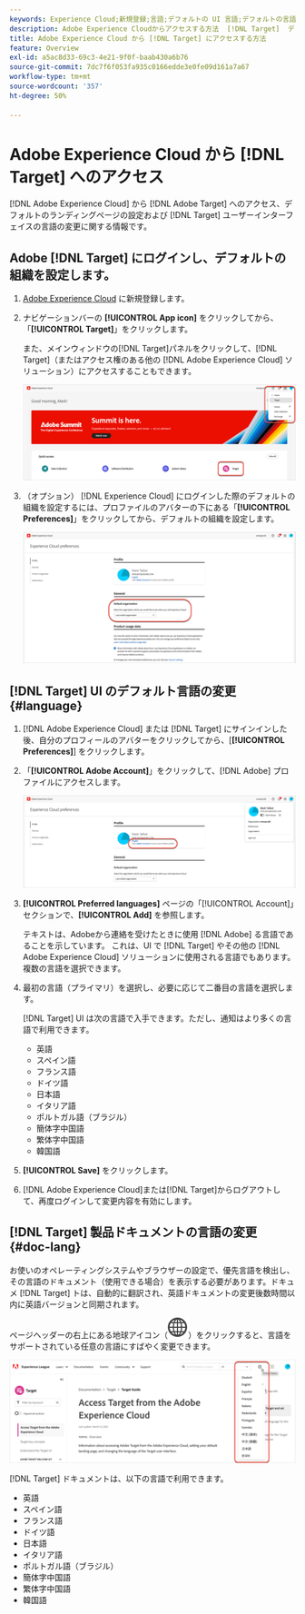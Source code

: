 ```yaml
---
keywords: Experience Cloud;新規登録;言語;デフォルトの UI 言語;デフォルトの言語
description: Adobe Experience Cloudからアクセスする方法  [!DNL Target]  デフォルトの組織を設定する方法、 [!DNL Target] UI とドキュメントの言語を変更する方法について説明します。
title: Adobe Experience Cloud から [!DNL Target] にアクセスする方法
feature: Overview
exl-id: a5ac8d33-69c3-4e21-9f0f-baab430a6b76
source-git-commit: 7dc7f6f053fa935c0166edde3e0fe09d161a7a67
workflow-type: tm+mt
source-wordcount: '357'
ht-degree: 50%

---
```


# Adobe Experience Cloud から [!DNL Target] へのアクセス

[!DNL Adobe Experience Cloud] から [!DNL Adobe Target] へのアクセス、デフォルトのランディングページの設定および [!DNL Target] ユーザーインターフェイスの言語の変更に関する情報です。

## Adobe [!DNL Target] にログインし、デフォルトの組織を設定します。

1. [Adobe Experience Cloud](https://experience.adobe.com/) に新規登録します。

1. ナビゲーションバーの **[!UICONTROL App icon]** をクリックしてから、「**[!UICONTROL Target]**」をクリックします。

   また、メインウィンドウの[!DNL Target]パネルをクリックして、[!DNL Target]（またはアクセス権のある他の [!DNL Adobe Experience Cloud] ソリューション）にアクセスすることもできます。

   ![アプリケーションアイコン](/help/main/c-intro/assets/appmenu-new.png)

1. （オプション） [!DNL Experience Cloud] にログインした際のデフォルトの組織を設定するには、プロファイルのアバターの下にある「**[!UICONTROL Preferences]**」をクリックしてから、デフォルトの組織を設定します。

   ![ランディングページ](/help/main/c-intro/assets/pagepref-new.png)

## [!DNL Target] UI のデフォルト言語の変更 {#language}

1. [!DNL Adobe Experience Cloud] または [!DNL Target] にサインインした後、自分のプロフィールのアバターをクリックしてから、[**[!UICONTROL Preferences]**] をクリックします。

1. 「**[!UICONTROL Adobe Account]**」をクリックして、[!DNL Adobe] プロファイルにアクセスします。

   ![アドビアカウント](/help/main/c-intro/assets/adobe-account.png)

1. **[!UICONTROL Preferred languages]** ページの「[!UICONTROL Account]」セクションで、**[!UICONTROL Add]** を参照します。

   テキストは、Adobeから連絡を受けたときに使用 [!DNL Adobe] る言語であることを示しています。 これは、UI で [!DNL Target] やその他の [!DNL Adobe Experience Cloud] ソリューションに使用される言語でもあります。 複数の言語を選択できます。

1. 最初の言語（プライマリ）を選択し、必要に応じて二番目の言語を選択します。

   [!DNL Target] UI は次の言語で入手できます。ただし、通知はより多くの言語で利用できます。

   * 英語
   * スペイン語
   * フランス語
   * ドイツ語
   * 日本語
   * イタリア語
   * ポルトガル語（ブラジル）
   * 簡体字中国語
   * 繁体字中国語
   * 韓国語

1. **[!UICONTROL Save]** をクリックします。

1. [!DNL Adobe Experience Cloud]または[!DNL Target]からログアウトして、再度ログインして変更内容を有効にします。

## [!DNL Target] 製品ドキュメントの言語の変更 {#doc-lang}

お使いのオペレーティングシステムやブラウザーの設定で、優先言語を検出し、その言語のドキュメント（使用できる場合）を表示する必要があります。ドキュメ [!DNL Target] トは、自動的に翻訳され、英語ドキュメントの変更後数時間以内に英語バージョンと同期されます。

ページヘッダーの右上にある地球アイコン（![ 言語スイッチャー ](/help/main/assets/icons/GlobeGrid.svg)）をクリックすると、言語をサポートされている任意の言語にすばやく変更できます。

![ 言語を変更 ](/help/main/c-intro/assets/mt-original.png)

[!DNL Target] ドキュメントは、以下の言語で利用できます。

* 英語
* スペイン語
* フランス語
* ドイツ語
* 日本語
* イタリア語
* ポルトガル語（ブラジル）
* 簡体字中国語
* 繁体字中国語
* 韓国語
